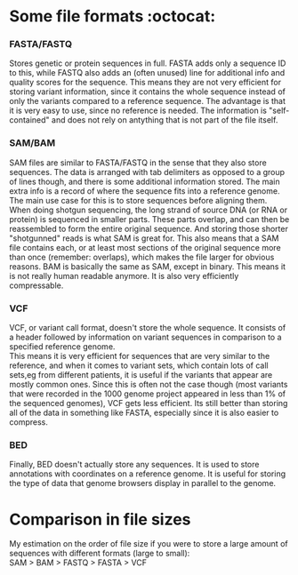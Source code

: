 # Some file formats :octocat:

### FASTA/FASTQ
Stores genetic or protein sequences in full. FASTA adds only a sequence ID to this, while FASTQ also adds an (often unused) line for additional info and
quality scores for the sequence. This means they are not very efficient for storing variant information, since it contains the whole sequence instead of only
the variants compared to a reference sequence. The advantage is that it is very easy to use, since no reference is needed. The information is
"self-contained" and does not rely on antything that is not part of the file itself.

### SAM/BAM
SAM files are similar to FASTA/FASTQ in the sense that they also store sequences. The data is arranged with tab delimiters as opposed to a group of lines though,
and there is some additional information stored. The main extra info is a record of where the sequence fits into a reference genome. The main use case for this is to 
store sequences before aligning them. When doing shotgun sequencing, the long strand of source DNA (or RNA or protein) is sequenced in smaller parts. These parts overlap, and can then be reassembled to form the entire original sequence. And storing those shorter "shotgunned" reads is what SAM is great for. This also means that a SAM file contains each, or at least most sections of the original sequence more than once (remember: overlaps), which makes the file larger for obvious reasons.
BAM is basically the same as SAM, except in binary. This means it is not really human readable anymore. It is also very efficiently compressable.

### VCF
VCF, or variant call format, doesn't store the whole sequence. It consists of a header followed by information on variant sequences in comparison to a specified reference genome.  
This means it is very efficient for sequences that are very similar to the reference, and when it comes to variant sets, which contain lots of call sets,eg from different patients,
it is useful if the variants that appear are mostly common ones. Since this is often not the case though (most variants that were recorded in the 1000 genome project
appeared in less than 1% of the sequenced genomes), VCF gets less efficient. Its still better than storing all of the data in something like FASTA, especially since it is also easier to compress.

### BED
Finally, BED doesn't actually store any sequences. It is used to store annotations with coordinates on a reference genome. It is useful for storing the type of data that
genome browsers display in parallel to the genome.

# Comparison in file sizes
My estimation on the order of file size if you were to store a large amount of sequences with different formats (large to small):  
SAM > BAM > FASTQ > FASTA > VCF

